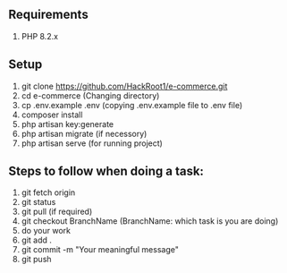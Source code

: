 ## Requirements

1. PHP 8.2.x 


## Setup 

1. git clone https://github.com/HackRoot1/e-commerce.git
2. cd e-commerce   (Changing directory)
3. cp .env.example .env   (copying .env.example file to .env file)
4. composer install
5. php artisan key:generate
6. php artisan migrate (if necessory)
7. php artisan serve (for running project)

## Steps to follow when doing a task:

1. git fetch origin
2. git status
3. git pull (if required)
4. git checkout BranchName (BranchName: which task is you are doing)
5. do your work
6. git add .
7. git commit -m "Your meaningful message"
8. git push

